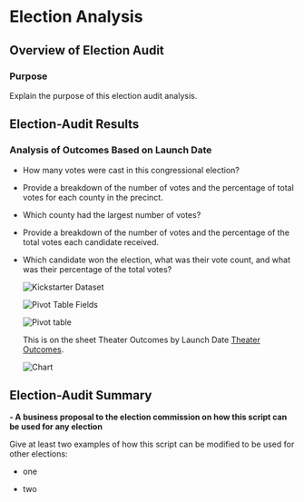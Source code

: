 # Election Analysis

## Overview of Election Audit

### Purpose
Explain the purpose of this election audit analysis.


## Election-Audit Results

### Analysis of Outcomes Based on Launch Date

- How many votes were cast in this congressional election?

- Provide a breakdown of the number of votes and the percentage of total votes for each county in the precinct.

- Which county had the largest number of votes?


- Provide a breakdown of the number of votes and the percentage of the total votes each candidate received.


- Which candidate won the election, what was their vote count, and what was their percentage of the total votes?




 
 
   ![Kickstarter Dataset](Kickstarter_sheet.png)
 

 

   ![Pivot Table Fields](Pivot_Table_Fields.png)

 
   
   ![Pivot table](Pivot_table_final.png)

   This is on the sheet Theater Outcomes by Launch Date [Theater Outcomes](Kickstarter_Challenge.zip).
 

   ![Chart](Pivot_Table_Chart.PNG)


 

## Election-Audit Summary

**- A business proposal to the election commission on how this script can be used for any election**

Give at least two examples of how this script can be modified to be used for other elections:

- one

- two
 
